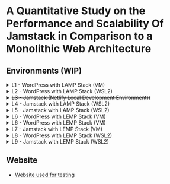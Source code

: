 # A Quantitative Study on the Performance and Scalability Of Jamstack in Comparison to a Monolithic Web Architecture
## Environments (WIP)

<details><summary>L1 - WordPress with LAMP Stack (VM)</summary>

  - Sitespeed.io
    - [Desktop](https://sam-whitley.github.io/thesis/sitespeedDesktop/L1/index.html)<br>
    - [Mobile]()
  - Grafana k6
    - [Desktop]()
</details>
<details><summary>L2 - WordPress with LAMP Stack (WSL2)</summary>

  - Sitespeed.io
    - [Desktop](https://sam-whitley.github.io/thesis/sitespeedDesktop/L2/index.html)<br>
    - [Mobile]()
  - Grafana k6
    - [Desktop]()
</details>
<details><summary><del>L3 - Jamstack (Netlify Local Development Environment))</del></summary>

  - Sitespeed.io
    - <del>[Desktop]()<br></del>
    - <del>[Mobile]()</del>
  - Grafana k6
    - <del>[Desktop]()</del>
</details>
<details><summary>L4 - Jamstack with LAMP Stack (WSL2)</summary>

  - Sitespeed.io
    - [Desktop](https://sam-whitley.github.io/thesis/sitespeedDesktop/L4/index.html)<br>
    - [Mobile]()
</details>
<details><summary>L5 - Jamstack with LAMP Stack (WSL2)</summary>
  
  - [Desktop](https://sam-whitley.github.io/thesis/sitespeedDesktop/L5/index.html)<br>
  - [Mobile]()
</details>
<details><summary>L6 - WordPress with LEMP Stack (VM)</summary>

  - Sitespeed.io
    - [Desktop](https://sam-whitley.github.io/thesis/sitespeedDesktop/L6/index.html)<br>
    - [Mobile]()
</details>
<details><summary>L6 - WordPress with LEMP Stack (VM)</summary>

  - Sitespeed.io
    - [Desktop](https://sam-whitley.github.io/thesis/sitespeedDesktop/L6/index.html)<br>
    - [Mobile]()
  </details>
  <details><summary>L7 - Jamstack with LEMP Stack (VM)</summary>
  
  - Sitespeed.io
    - [Desktop](https://sam-whitley.github.io/thesis/sitespeedDesktop/L7/index.html)<br>
    - [Mobile]()
  </details>
  <details><summary>L8 - WordPress with LEMP Stack (WSL2)</summary>
  
  - Sitespeed.io
    - [Desktop](https://sam-whitley.github.io/thesis/sitespeedDesktop/L8/index.html)<br>
    - [Mobile]()
  </details>
  <details><summary>L9 - Jamstack with LEMP Stack (WSL2)</summary>
  
  - Sitespeed.io
    - [Desktop](https://sam-whitley.github.io/thesis/sitespeedDesktop/L9/index.html)<br>
    - [Mobile]()
  </details>
  
## Website
- [Website used for testing](https://sam-whitley.github.io/thesis/website/index.html)
